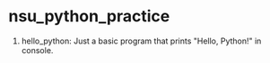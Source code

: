 # nsu_python_practice
1. hello_python: Just a basic program that prints "Hello, Python!" in console.